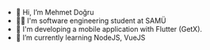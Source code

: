 - 👋 Hi, I’m  Mehmet Doğru
- 🧑‍💻 I'm software engineering student at SAMÜ
- 📱 I'm developing a mobile application with Flutter (GetX).
- 🌱 I’m currently learning NodeJS, VueJS
